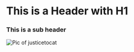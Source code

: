 # This is a Header with H1
###   This is a sub header

![Pic of justicetocat](https://octodex.github.com/images/justicetocat.jpg)
